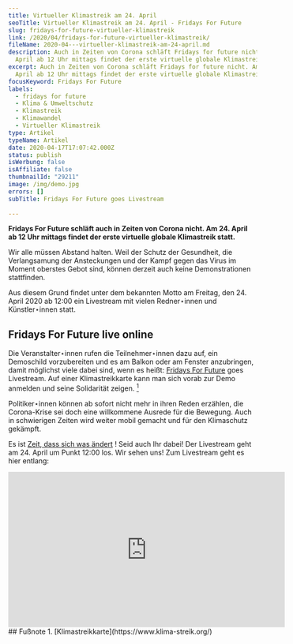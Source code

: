 ```yaml
---
title: Virtueller Klimastreik am 24. April
seoTitle: Virtueller Klimastreik am 24. April - Fridays For Future
slug: fridays-for-future-virtueller-klimastreik
link: /2020/04/fridays-for-future-virtueller-klimastreik/
fileName: 2020-04---virtueller-klimastreik-am-24-april.md
description: Auch in Zeiten von Corona schläft Fridays for future nicht. Am 24.
  April ab 12 Uhr mittags findet der erste virtuelle globale Klimastreik statt.
excerpt: Auch in Zeiten von Corona schläft Fridays for future nicht. Am 24.
  April ab 12 Uhr mittags findet der erste virtuelle globale Klimastreik statt.
focusKeyword: Fridays For Future
labels:
  - fridays for future
  - Klima & Umweltschutz
  - Klimastreik
  - Klimawandel
  - Virtueller Klimastreik
type: Artikel
typeName: Artikel
date: 2020-04-17T17:07:42.000Z
status: publish
isWerbung: false
isAffiliate: false
thumbnailId: "29211"
image: /img/demo.jpg
errors: []
subTitle: Fridays For Future goes Livestream
  
---
```


**Fridays For Future schläft auch in Zeiten von Corona nicht. Am 24. April ab 12
Uhr mittags findet der erste virtuelle globale Klimastreik statt.**

Wir alle müssen Abstand halten. Weil der Schutz der Gesundheit, die
Verlangsamung der Ansteckungen und der Kampf gegen das Virus im Moment oberstes
Gebot sind, können derzeit auch keine Demonstrationen stattfinden.

Aus diesem Grund findet unter dem bekannten Motto am Freitag, den 24. April 2020
ab 12:00 ein Livestream mit vielen Redner⋆innen und Künstler⋆innen statt.

## Fridays For Future live online

Die Veranstalter⋆innen rufen die Teilnehmer⋆innen dazu auf, ein Demoschild
vorzubereiten und es am Balkon oder am Fenster anzubringen, damit möglichst
viele dabei sind, wenn es heißt:
[Fridays For Future](/2019/09/allefuersklima-hamburg/) goes Livestream. Auf
einer Klimastreikkarte kann man sich vorab zur Demo anmelden und seine
Solidarität zeigen. [<sup>1</sup>](#1)

Politiker⋆innen können ab sofort nicht mehr in ihren Reden erzählen, die
Corona-Krise sei doch eine willkommene Ausrede für die Bewegung. Auch in
schwierigen Zeiten wird weiter mobil gemacht und für den Klimaschutz gekämpft.

Es ist [Zeit, dass sich was ändert](/2020/04/inger-andersen-un-covid-19/) ! Seid
auch Ihr dabei! Der Livestream geht am 24. April um Punkt 12:00 los. Wir sehen
uns! Zum Livestream geht es hier entlang:

<iframe src="https://www.youtube-nocookie.com/embed/9EUVRPSWJsk" width="560" height="315" frameborder="0" allowfullscreen="allowfullscreen" data-mce-fragment="1"></iframe>

<div class="footnotes">
## Fußnote
1.  [Klimastreikkarte](https://www.klima-streik.org/)
</div>

  